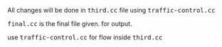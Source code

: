 All changes will be done in <kbd>third.cc</kbd> file using <kbd> traffic-control.cc</kbd>

<kbd>final.cc</kbd> is the final file given. for output.

use <kbd> traffic-control.cc</kbd> for flow inside <kbd> third.cc</kbd>